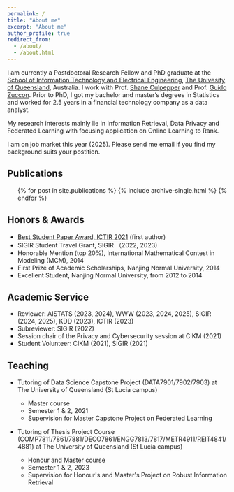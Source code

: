 ```yaml
---
permalink: /
title: "About me"
excerpt: "About me"
author_profile: true
redirect_from: 
  - /about/
  - /about.html
---
```


I am currently a Postdoctoral Research Fellow and PhD graduate at the [School of Information Technology and Electrical Engineering](https://itee.uq.edu.au/), [The Univesity of Queensland](https://www.uq.edu.au/), Australia. I work with Prof. [Shane Culpepper](https://about.uq.edu.au/experts/41331) and Prof. [Guido Zuccon](http://ielab.io/people/guido-zuccon). Prior to PhD, I got my bachelor and master’s degrees in Statistics and worked for 2.5 years in a financial technology company as a data analyst. 

My research interests mainly lie in Information Retrieval, Data Privacy and Federated Learning with focusing application on Online Learning to Rank.

I am on job market this year (2025). Please send me email if you find my background suits your postition.

Publications
---
  <ul>{% for post in site.publications %}
    {% include archive-single.html %}
  {% endfor %}</ul>
  
  
Honors & Awards
---
<!-- [Google PhD Fellowship, 2022](https://research.google/outreach/phd-fellowship/recipients/?category=2022) -->
* [Best Student Paper Award, ICTIR 2021](https://ictir2021.org/awards/) (first author)
* SIGIR Student Travel Grant, SIGIR （2022, 2023)
* Honorable Mention (top 20%), International Mathematical Contest in Modeling (MCM), 2014
* First Prize of Academic Scholarships, Nanjing Normal University, 2014
* Excellent Student, Nanjing Normal University, from 2012 to 2014


Academic Service
---
* Reviewer: AISTATS (2023, 2024), WWW (2023, 2024, 2025), SIGIR (2024, 2025), KDD (2023), ICTIR (2023)
* Subreviewer: SIGIR (2022) 
* Session chair of the Privacy and Cybersecurity session at CIKM (2021)
* Student Volunteer: CIKM (2021), SIGIR (2021)


Teaching
---
* Tutoring of Data Science Capstone Project (DATA7901/7902/7903) at The University of Queensland (St Lucia campus) 
  * Master course
  * Semester 1 & 2, 2021
  * Supervision for Master Capstone Project on Federated Learning
 
* Tutoring of Thesis Project Course (COMP7811/7861/7881/DECO7861/ENGG7813/7817/METR4911/REIT4841/4881) at The University of Queensland (St Lucia campus)
  * Honour and Master course
  * Semester 1 & 2, 2023
  * Supervision for Honour's and Master's Project on Robust Information Retrieval
  
